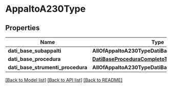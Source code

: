 # AppaltoA230Type

## Properties
Name | Type | Description | Notes
------------ | ------------- | ------------- | -------------
**dati_base_subappalti** | **AllOfAppaltoA230TypeDatiBaseSubappalti** |  | [optional] 
**dati_base_procedura** | [**DatiBaseProceduraCompletoType**](DatiBaseProceduraCompletoType.md) |  | [optional] 
**dati_base_strumenti_procedura** | **AllOfAppaltoA230TypeDatiBaseStrumentiProcedura** |  | [optional] 

[[Back to Model list]](../README.md#documentation-for-models) [[Back to API list]](../README.md#documentation-for-api-endpoints) [[Back to README]](../README.md)

